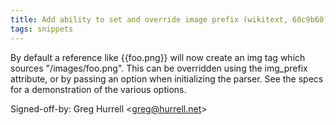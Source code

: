 ```yaml
---
title: Add ability to set and override image prefix (wikitext, 60c9b60)
tags: snippets
---
```


By default a reference like {{foo.png}} will now create an img tag which sources "/images/foo.png". This can be overridden using the img_prefix attribute, or by passing an option when initializing the parser. See the specs for a demonstration of the various options.

Signed-off-by: Greg Hurrell &lt;greg@hurrell.net&gt;
